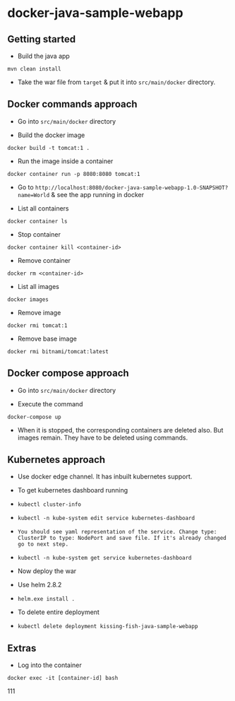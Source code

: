 docker-java-sample-webapp
=========================

## Getting started

- Build the java app

`mvn clean install`

- Take the war file from `target` & put it into `src/main/docker` directory.

## Docker commands approach

- Go into `src/main/docker` directory

- Build the docker image

`docker build -t tomcat:1 .`

- Run the image inside a container

`docker container run -p 8080:8080 tomcat:1`

- Go to `http://localhost:8080/docker-java-sample-webapp-1.0-SNAPSHOT?name=World` & see the app running in docker

- List all containers

`docker container ls`

- Stop container

`docker container kill <container-id>`

- Remove container

`docker rm <container-id>`

- List all images

`docker images`

- Remove image

`docker rmi tomcat:1`

- Remove base image

`docker rmi bitnami/tomcat:latest`

## Docker compose approach

- Go into `src/main/docker` directory

- Execute the command

`docker-compose up`

- When it is stopped, the corresponding containers are deleted also. But images remain. They have to be deleted using commands.

## Kubernetes approach

- Use docker edge channel. It has inbuilt kubernetes support.

- To get kubernetes dashboard running

- `kubectl cluster-info`
- `kubectl -n kube-system edit service kubernetes-dashboard`
- `You should see yaml representation of the service. Change type: ClusterIP to type: NodePort and save file. If it's already changed go to next step.`
- `kubectl -n kube-system get service kubernetes-dashboard`

- Now deploy the war

- Use helm 2.8.2
- `helm.exe install .`

- To delete entire deployment
- `kubectl delete deployment kissing-fish-java-sample-webapp`


## Extras

- Log into the container

`docker exec -it [container-id] bash`

111
